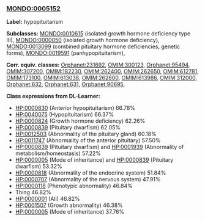 
### [MONDO:0005152](http://purl.obolibrary.org/obo/MONDO_0005152)
**Label:** hypopituitarism

**Subclasses:** [MONDO:0010615](http://purl.obolibrary.org/obo/MONDO_0010615) (isolated growth hormone deficiency type III), [MONDO:0000050](http://purl.obolibrary.org/obo/MONDO_0000050) (isolated growth hormone deficiency), [MONDO:0013099](http://purl.obolibrary.org/obo/MONDO_0013099) (combined pituitary hormone deficiencies, genetic forms), [MONDO:0019591](http://purl.obolibrary.org/obo/MONDO_0019591) (panhypopituitarism), 

**Corr. equiv. classes:** [Orphanet:231692](http://www.orpha.net/ORDO/Orphanet_231692), [OMIM:300123](http://purl.obolibrary.org/obo/OMIM_300123), [Orphanet:95494](http://www.orpha.net/ORDO/Orphanet_95494), [OMIM:307200](http://purl.obolibrary.org/obo/OMIM_307200), [OMIM:182230](http://purl.obolibrary.org/obo/OMIM_182230), [OMIM:262400](http://purl.obolibrary.org/obo/OMIM_262400), [OMIM:262650](http://purl.obolibrary.org/obo/OMIM_262650), [OMIM:612781](http://purl.obolibrary.org/obo/OMIM_612781), [OMIM:173100](http://purl.obolibrary.org/obo/OMIM_173100), [OMIM:613038](http://purl.obolibrary.org/obo/OMIM_613038), [OMIM:262600](http://purl.obolibrary.org/obo/OMIM_262600), [OMIM:613986](http://purl.obolibrary.org/obo/OMIM_613986), [OMIM:312000](http://purl.obolibrary.org/obo/OMIM_312000), [Orphanet:632](http://www.orpha.net/ORDO/Orphanet_632), [Orphanet:631](http://www.orpha.net/ORDO/Orphanet_631), [Orphanet:90695](http://www.orpha.net/ORDO/Orphanet_90695), 

**Class expressions from DL-Learner:**

- [HP:0000830](http://purl.obolibrary.org/obo/HP_0000830) (Anterior hypopituitarism) 66.78%
- [HP:0040075](http://purl.obolibrary.org/obo/HP_0040075) (Hypopituitarism) 66.37%
- [HP:0000824](http://purl.obolibrary.org/obo/HP_0000824) (Growth hormone deficiency) 62.26%
- [HP:0000839](http://purl.obolibrary.org/obo/HP_0000839) (Pituitary dwarfism) 62.05%
- [HP:0012503](http://purl.obolibrary.org/obo/HP_0012503) (Abnormality of the pituitary gland) 60.18%
- [HP:0011747](http://purl.obolibrary.org/obo/HP_0011747) (Abnormality of the anterior pituitary) 57.50%
- [HP:0000839](http://purl.obolibrary.org/obo/HP_0000839) (Pituitary dwarfism) and [HP:0001939](http://purl.obolibrary.org/obo/HP_0001939) (Abnormality of metabolism/homeostasis) 57.22%
- [HP:0000005](http://purl.obolibrary.org/obo/HP_0000005) (Mode of inheritance) and [HP:0000839](http://purl.obolibrary.org/obo/HP_0000839) (Pituitary dwarfism) 53.32%
- [HP:0000818](http://purl.obolibrary.org/obo/HP_0000818) (Abnormality of the endocrine system) 51.84%
- [HP:0000707](http://purl.obolibrary.org/obo/HP_0000707) (Abnormality of the nervous system) 47.91%
- [HP:0000118](http://purl.obolibrary.org/obo/HP_0000118) (Phenotypic abnormality) 46.84%
- Thing 46.82%
- [HP:0000001](http://purl.obolibrary.org/obo/HP_0000001) (All) 46.82%
- [HP:0001507](http://purl.obolibrary.org/obo/HP_0001507) (Growth abnormality) 46.38%
- [HP:0000005](http://purl.obolibrary.org/obo/HP_0000005) (Mode of inheritance) 37.76%


